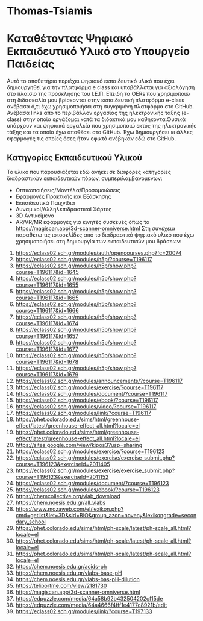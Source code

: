 # Thomas-Tsiamis
# Καταθέτοντας Ψηφιακό Εκπαιδευτικό Υλικό στο Υπουργείο Παιδείας
Αυτό το αποθετήριο περιέχει ψηφιακό εκπαιδευτικό υλικό που έχει δημιουργηθεί για την πλατφόρμα e class και υποβάλλεται για αξιολόγηση στο πλαίσιο 
της πρόσκλησης του I.E.Π.
Επειδή τα OERs που χρησιμοποιώ στη διδασκαλία μου βρίσκονται στην εκπαιδευτική πλατφόρμα e-class ανέβασα ό,τι έχω χρησιμοποιήσει στη συγκριμένη πλατφόρμα στο GitHub.
Ανέβασα links από το περιβάλλον εργασίας της ηλεκτρονικής τάξης (e-class) στην οποία εργάζομαι κατά τα διδακτικά μου καθήκοντα.Φυσικά υπάρχουν και ψηφιακά εργαλεία που χρησιμοποιώ 
εκτός της ηλεκτρονικής τάξης και τα οποία έχω αποθέσει στο GitHub.
Έχω δημιουργήσει κι άλλες εφαρμογές τις οποίες όσες ήταν εφικτό ανέβηκαν εδώ στο GitHub.
## Κατηγορίες Εκπαιδευτικού Υλικού
Το υλικό που παρουσιάζεται εδώ ανήκει σε διάφορες κατηγορίες διαδραστικών εκπαιδευτικών πόρων, συμπεριλαμβανομένων:
- Οπτικοποιήσεις/Μοντέλα/Προσομοιώσεις
- Εφαρμογές Πρακτικής και Εξάσκησης
- Εκπαιδευτικά Παιχνίδια
- Δυναμικοί/Αλληλεπιδραστικοί Χάρτες
- 3D Αντικείμενα
- AR/VR/MR εφαρμογές για κινητές συσκευές όπως το https://magiscan.app/3d-scanner-omniverse.html
Στη συνέχεια παραθέτω τις ιστοσελίδες από το διαδραστικό ψηφιακό υλικό που έχω χρησιμοποιήσει στη δημιουργία των εκπαιδευτικών μου δράσεων:

1) https://eclass02.sch.gr/modules/auth/opencourses.php?fc=20074
2) https://eclass02.sch.gr/modules/h5p/?course=T196117
3) https://eclass02.sch.gr/modules/h5p/show.php?course=T196117&id=1645
4) https://eclass02.sch.gr/modules/h5p/show.php?course=T196117&id=1655
5) https://eclass02.sch.gr/modules/h5p/show.php?course=T196117&id=1665
6) https://eclass02.sch.gr/modules/h5p/show.php?course=T196117&id=1666
7) https://eclass02.sch.gr/modules/h5p/show.php?course=T196117&id=1674
8) https://eclass02.sch.gr/modules/h5p/show.php?course=T196117&id=1657
9) https://eclass02.sch.gr/modules/h5p/show.php?course=T196117&id=1677
10) https://eclass02.sch.gr/modules/h5p/show.php?course=T196117&id=1678 
11) https://eclass02.sch.gr/modules/h5p/show.php?course=T196117&id=1679
12) https://eclass02.sch.gr/modules/announcements/?course=T196117
13) https://eclass02.sch.gr/modules/exercise/?course=T196117
14) https://eclass02.sch.gr/modules/document/?course=T196117
15) https://eclass02.sch.gr/modules/ebook/?course=T196117
16) https://eclass02.sch.gr/modules/video/?course=T196117
17) https://eclass02.sch.gr/modules/link/?course=T196117
18) https://phet.colorado.edu/sims/html/greenhouse-effect/latest/greenhouse-effect_all.html?locale=el
19) https://phet.colorado.edu/sims/html/greenhouse-effect/latest/greenhouse-effect_all.html?locale=el
20) https://sites.google.com/view/kipos3?usp=sharing
21) https://eclass02.sch.gr/modules/exercise/?course=T196123
22) https://eclass02.sch.gr/modules/exercise/exercise_submit.php?course=T196123&exerciseId=2011405
23) https://eclass02.sch.gr/modules/exercise/exercise_submit.php?course=T196123&exerciseId=2011152
24) https://eclass02.sch.gr/modules/document/?course=T196123
25) https://eclass02.sch.gr/modules/ebook/?course=T196123
26) https://chemcollective.org/vlab_download
27) https://chem.noesis.edu.gr/all_vlabs
28) https://www.mozaweb.com/el/lexikon.php?cmd=getlist&let=3D&sid=BIO&group_azon=noveny&lexikongrade=secondary_school
29) https://phet.colorado.edu/sims/html/ph-scale/latest/ph-scale_all.html?locale=el
30) https://phet.colorado.edu/sims/html/ph-scale/latest/ph-scale_all.html?locale=el
31) https://phet.colorado.edu/sims/html/ph-scale/latest/ph-scale_all.html?locale=el
32) https://chem.noesis.edu.gr/acids-ph
33) https://chem.noesis.edu.gr/vlabs-base-pH
34) https://chem.noesis.edu.gr/vlabs-bas-pH-dilution
35) https://teliportme.com/view/2181730
36) https://magiscan.app/3d-scanner-omniverse.html
37) https://edpuzzle.com/media/64a58b92b432504202cf15de
38) https://edpuzzle.com/media/64a4666f4fff1e4177c8921b/edit
39) https://eclass02.sch.gr/modules/link/?course=T197133

